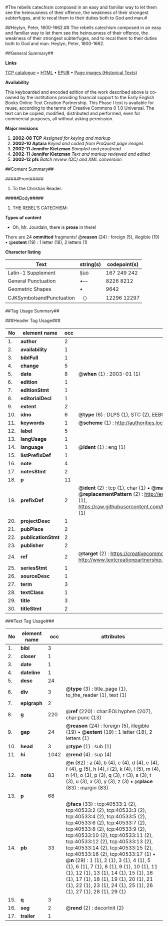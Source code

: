 #The rebells catechism composed in an easy and familiar way to let them see the heinousness of their offence, the weakness of their strongest subterfuges, and to recal them to their duties both to God and man.#

##Heylyn, Peter, 1600-1662.##
The rebells catechism composed in an easy and familiar way to let them see the heinousness of their offence, the weakness of their strongest subterfuges, and to recal them to their duties both to God and man.
Heylyn, Peter, 1600-1662.

##General Summary##

**Links**

[TCP catalogue](http://www.ota.ox.ac.uk/tcp/)  • 
[HTML](http://tei.it.ox.ac.uk/tcp/Texts-HTML/free/A43/A43548.html)  • 
[EPUB](http://tei.it.ox.ac.uk/tcp/Texts-EPUB/free/A43/A43548.epub) • 
[Page images (Historical Texts)](https://data.historicaltexts.jisc.ac.uk/view?pubId=eebo-07933929e&pageId=eebo-07933929e-40533-1)

**Availability**

This keyboarded and encoded edition of the
	       work described above is co-owned by the institutions
	       providing financial support to the Early English Books
	       Online Text Creation Partnership. This Phase I text is
	       available for reuse, according to the terms of Creative
	       Commons 0 1.0 Universal. The text can be copied,
	       modified, distributed and performed, even for
	       commercial purposes, all without asking permission.

**Major revisions**

1. __2002-08__ __TCP__ *Assigned for keying and markup*
1. __2002-10__ __Aptara__ *Keyed and coded from ProQuest page images*
1. __2002-11__ __Jennifer Kietzman__ *Sampled and proofread*
1. __2002-11__ __Jennifer Kietzman__ *Text and markup reviewed and edited*
1. __2002-12__ __pfs__ *Batch review (QC) and XML conversion*

##Content Summary##

#####Front#####

1. To the Christian Reader.

#####Body#####

1. THE REBEL'S
CATECHISM:

**Types of content**

  * Oh, Mr. Jourdain, there is **prose** in there!

There are 24 **ommitted** fragments! 
 @__reason__ (24) : foreign (5), illegible (19)  •  @__extent__ (19) : 1 letter (18), 2 letters (1)

**Character listing**


|Text|string(s)|codepoint(s)|
|---|---|---|
|Latin-1 Supplement|§ùò|167 249 242|
|General Punctuation|•—|8226 8212|
|Geometric Shapes|▪|9642|
|CJKSymbolsandPunctuation|〈〉|12296 12297|

##Tag Usage Summary##

###Header Tag Usage###

|No|element name|occ|attributes|
|---|---|---|---|
|1.|__author__|2||
|2.|__availability__|1||
|3.|__biblFull__|1||
|4.|__change__|5||
|5.|__date__|8| @__when__ (1) : 2003-01 (1)|
|6.|__edition__|1||
|7.|__editionStmt__|1||
|8.|__editorialDecl__|1||
|9.|__extent__|2||
|10.|__idno__|6| @__type__ (6) : DLPS (1), STC (2), EEBO-CITATION (1), OCLC (1), VID (1)|
|11.|__keywords__|1| @__scheme__ (1) : http://authorities.loc.gov/ (1)|
|12.|__label__|5||
|13.|__langUsage__|1||
|14.|__language__|1| @__ident__ (1) : eng (1)|
|15.|__listPrefixDef__|1||
|16.|__note__|4||
|17.|__notesStmt__|2||
|18.|__p__|11||
|19.|__prefixDef__|2| @__ident__ (2) : tcp (1), char (1)  •  @__matchPattern__ (2) : ([0-9\-]+):([0-9IVX]+) (1), (.+) (1)  •  @__replacementPattern__ (2) : http://eebo.chadwyck.com/downloadtiff?vid=$1&page=$2 (1), https://raw.githubusercontent.com/textcreationpartnership/Texts/master/tcpchars.xml#$1 (1)|
|20.|__projectDesc__|1||
|21.|__pubPlace__|2||
|22.|__publicationStmt__|2||
|23.|__publisher__|2||
|24.|__ref__|2| @__target__ (2) : https://creativecommons.org/publicdomain/zero/1.0/ (1), http://www.textcreationpartnership.org/docs/. (1)|
|25.|__seriesStmt__|1||
|26.|__sourceDesc__|1||
|27.|__term__|3||
|28.|__textClass__|1||
|29.|__title__|3||
|30.|__titleStmt__|2||


###Text Tag Usage###

|No|element name|occ|attributes|
|---|---|---|---|
|1.|__bibl__|3||
|2.|__closer__|1||
|3.|__date__|1||
|4.|__dateline__|1||
|5.|__desc__|24||
|6.|__div__|3| @__type__ (3) : title_page (1), to_the_reader (1), text (1)|
|7.|__epigraph__|2||
|8.|__g__|220| @__ref__ (220) : char:EOLhyphen (207), char:punc (13)|
|9.|__gap__|24| @__reason__ (24) : foreign (5), illegible (19)  •  @__extent__ (19) : 1 letter (18), 2 letters (1)|
|10.|__head__|3| @__type__ (1) : sub (1)|
|11.|__hi__|1042| @__rend__ (4) : sup (4)|
|12.|__note__|83| @__n__ (82) : a (4), b (4), c (4), d (4), e (4), f (4), g (5), h (4), i (2), k (4), l (5), m (4), n (4), o (3), p (3), q (3), r (3), s (3), t (3), u (3), x (3), y (3), z (3)  •  @__place__ (83) : margin (83)|
|13.|__p__|68||
|14.|__pb__|33| @__facs__ (33) : tcp:40533:1 (2), tcp:40533:2 (2), tcp:40533:3 (2), tcp:40533:4 (2), tcp:40533:5 (2), tcp:40533:6 (2), tcp:40533:7 (2), tcp:40533:8 (2), tcp:40533:9 (2), tcp:40533:10 (2), tcp:40533:11 (2), tcp:40533:12 (2), tcp:40533:13 (2), tcp:40533:14 (2), tcp:40533:15 (2), tcp:40533:16 (2), tcp:40533:17 (1)  •  @__n__ (29) : 1 (1), 2 (1), 3 (1), 4 (1), 5 (1), 6 (1), 7 (1), 8 (1), 9 (1), 10 (1), 11 (1), 12 (1), 13 (1), 14 (1), 15 (1), 16 (1), 17 (1), 18 (1), 19 (1), 20 (1), 21 (1), 22 (1), 23 (1), 24 (1), 25 (1), 26 (1), 27 (1), 28 (1), 29 (1)|
|15.|__q__|3||
|16.|__seg__|2| @__rend__ (2) : decorInit (2)|
|17.|__trailer__|1||

